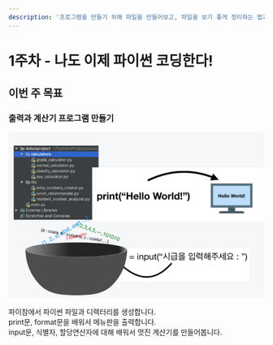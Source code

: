 ```yaml
---
description: '프로그램을 만들기 위해 파일을 만들어보고, 파일을 보기 좋게 정리하는 법과 간단한 계산기를 만들어봅니다.'
---
```


# 1주차 - 나도 이제 파이썬 코딩한다!

## 이번 주 목표 

### 출력과 계산기 프로그램 만들기 

![](../.gitbook/assets/image%20%28128%29.png)

파이참에서 파이썬 파일과 디렉터리를 생성합니다.  
print문, format문을 배워서 메뉴판을 출력합니다.  
input문, 식별자, 할당연산자에 대해 배워서 멋진 계산기를 만들어봅니다.

